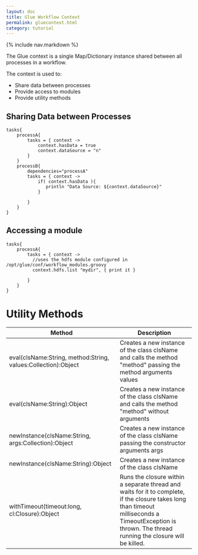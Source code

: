 ```yaml
---
layout: doc
title: Glue Workflow Context
permalink: gluecontext.html
category: tutorial
---
```



{% include nav.markdown %}

The Glue context is a single Map/Dictionary instance shared between all processes in a workflow.

The context is used to:
* Share data between processes
* Provide access to modules
* Provide utility methods

## Sharing Data between Processes

	tasks{
		processA{
			tasks = { context ->
				context.hasData = true
				context.dataSource = "n"
			}
		}
		processB{
			dependencies="processA"
			tasks = { context ->
				if( context.hasData ){
				   println "Data Source: ${context.dataSource}"
				}
				
			}
		}
	}
	
## Accessing a module

	tasks{
		processA{
			tasks = { context ->
			  //uses the hdfs module configured in /opt/glue/conf/workflow_modules.groovy
			  context.hdfs.list "mydir", { print it }
			  
			}
		}
	}

# Utility Methods

| Method | Description |
| ------- | ---------- |
eval(clsName:String, method:String, values:Collection):Object| Creates a new instance of the class clsName and calls the method "method" passing the method arguments values 
eval(clsName:String):Object | Creates a new instance of the class clsName and calls the method "method" without arguments
newInstance(clsName:String, args:Collection):Object| Creates a new instance of the class clsName passing the constructor arguments args
newInstance(clsName:String):Object| Creates a new instance of the class clsName
withTimeout(timeout:long, cl:Closure):Object| Runs the closure within a separate thread and waits for it to complete, if the closure takes long than timeout milliseconds a TimeoutException is thrown. The thread running the closure will be killed.


